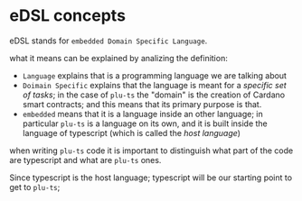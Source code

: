 # eDSL concepts

eDSL stands for `embedded Domain Specific Language`.

what it means can be explained by analizing the definition:

- `Language` explains that is a programming language we are talking about
- `Doimain Specific` explains that the language is meant for a _specific set of tasks_; in the case of `plu-ts` the "domain" is the creation of Cardano smart contracts; and this means that its primary purpose is that.
- `embedded` means that it is a language inside an other language; in particular `plu-ts` is a language on its own, and it is built inside the language of typescript (which is called the _host language_)

when writing `plu-ts` code it is important to distinguish what part of the code are typescript and what are `plu-ts` ones.

Since typescript is the host language; typescript will be our starting point to get to `plu-ts`;